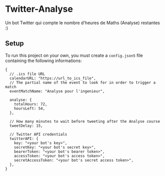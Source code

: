 # Twitter-Analyse

Un bot Twitter qui compte le nombre d'heures de Maths (Analyse) restantes :)

## Setup

To run this project on your own, you must create a `config.json5` file containing the following informations:

```json5
{
  // .ics file URL
  calendarURL: "https://url_to_ics_file",
  // The partial name of the event to look for in order to trigger a match
  eventMatchName: "Analyse pour l'ingenieur",

  analyse: {
    totalHours: 72,
    hoursLeft: 54,
  },

  // How many minutes to wait before tweeting after the Analyse course
  tweetDelay: 15,

  // Twitter API credentials
  twitterAPI: {
    key: "<your bot's key>",
    secretKey: "<your bot's secret key>",
    bearerToken: "<your bot's bearer token>",
    accessToken: "<your bot's access token>",
    secretAccessToken: "<your bot's secret access token>",
  },
}
```
